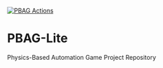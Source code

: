 [![PBAG Actions](https://github.com/TerraStudios/PBAG-Lite/actions/workflows/pbagactions.yml/badge.svg)](https://github.com/TerraStudios/PBAG-Lite/actions/workflows/pbagactions.yml)

# PBAG-Lite
Physics-Based Automation Game Project Repository
